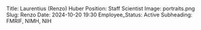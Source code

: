 Title: Laurentius (Renzo) Huber
Position: Staff Scientist
Image: portraits.png
Slug: Renzo
Date: 2024-10-20 19:30
Employee_Status: Active
Subheading: FMRIF, NIMH, NIH